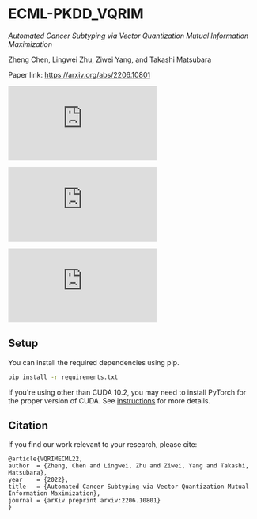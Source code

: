 # ECML-PKDD_VQRIM

_Automated Cancer Subtyping via Vector Quantization Mutual Information Maximization_

Zheng Chen, Lingwei Zhu, Ziwei Yang, and Takashi Matsubara

Paper link: https://arxiv.org/abs/2206.10801

![alt text](https://github.com/zhengchen3/ECML_VQRIM/files/9996692/pca_brca_lgg.pdf)

![alt text](https://github.com/zhengchen3/ECML_VQRIM/files/9996697/Ablation2.pdf)

![alt text](https://github.com/zhengchen3/ECML_VQRIM/files/9996693/label_flows.pdf)

## Setup

You can install the required dependencies using pip.

```bash
pip install -r requirements.txt
```

If you're using other than CUDA 10.2, you may need to install PyTorch for the proper version of CUDA. See [instructions](https://pytorch.org/get-started/locally/) for more details.

## Citation

If you find our work relevant to your research, please cite:

    @article{VQRIMECML22,
	author  = {Zheng, Chen and Lingwei, Zhu and Ziwei, Yang and Takashi, Matsubara},
	year    = {2022},
  	title   = {Automated Cancer Subtyping via Vector Quantization Mutual Information Maximization},
  	journal = {arXiv preprint arxiv:2206.10801}
	}
